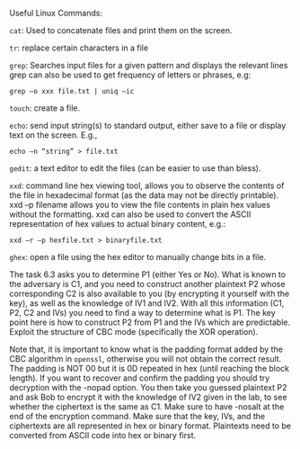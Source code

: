 Useful Linux Commands:

`cat`: Used to concatenate files and print them on the screen.

`tr`: replace certain characters in a file

`grep`: Searches input files for a given pattern and displays the relevant lines
grep can also be used to get frequency of letters or phrases, e.g:
```
grep –o xxx file.txt | uniq –ic
```

`touch`: create a file.

`echo`: send input string(s) to standard output, either save to a file or display text on the screen. E.g.,
```
echo –n “string” > file.txt
```

`gedit`: a text editor to edit the files (can be easier to use than bless).

`xxd`: command line hex viewing tool, allows you to observe the contents of the file in hexadecimal format (as the data may not be directly printable). xxd –p filename allows you to view the file contents in plain hex values without the formatting.
xxd can also be used to convert the ASCII representation of hex values to actual binary content, e.g.:
```
xxd –r –p hexfile.txt > binaryfile.txt
```

`ghex`: open a file using the hex editor to manually change bits in a file.

The task 6.3 asks you to determine P1 (either Yes or No). What is known to the adversary is C1, and you need to construct another plaintext P2 whose corresponding C2 is also available to you (by encrypting it yourself with the key), as well as the knowledge of IV1 and IV2. With all this information (C1, P2, C2 and IVs) you need to find a way to determine what is P1. The key point here is how to construct P2 from P1 and the IVs which are predictable. Exploit the structure of CBC mode (specifically the XOR operation).

Note that, it is important to know what is the padding format added by the CBC algorithm in `openssl`, otherwise you will not obtain the correct result. The padding is NOT 00 but it is 0D repeated in hex (until reaching the block length). If you want to recover and confirm the padding you should try decryption with the -nopad option. You then take you guessed plaintext P2 and ask Bob to encrypt it with the knowledge of IV2 given in the lab, to see whether the ciphertext is the same as C1. Make sure to have -nosalt at the end of the encryption command. Make sure that the key, IVs, and the ciphertexts are all represented in hex or binary format. Plaintexts need to be converted from ASCII code into hex or binary first.
